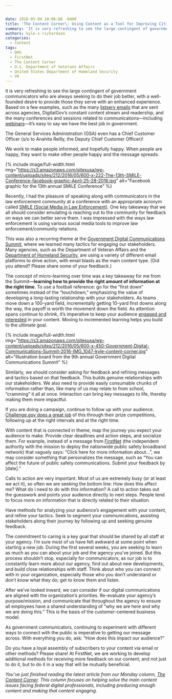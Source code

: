 ```yaml
---


date: 2016-05-09 10:06:08 -0400
title: 'The Content Corner\: Using Content as a Tool for Improving Citizen Services'
summary: 'It is very refreshing to see the large contingent of government communicators who are always seeking to do their job better, with a well-founded desire to provide those they serve with an enhanced experience. Based on a few examples, such as the many listserv emails that are sent across agencies, DigitalGov&rsquo;s constant content stream and'
authors: kyle-s-richardson
categories:
  - Content
tags:
  - DHS
  - FirstNet
  - The Content Corner
  - U.S. Department of Veterans Affairs
  - United States Department of Homeland Security
  - VA
---
```


It is very refreshing to see the large contingent of government communicators who are always seeking to do their job better, with a well-founded desire to provide those they serve with an enhanced experience. Based on a few examples, such as the many [listserv emails](https://www.WHATEVER/communities/) that are sent across agencies, DigitalGov’s constant content stream and readership, and the many conferences and sessions related to communications—including [webinars](https://www.WHATEVER/digitalgov-university/video-library/)—it’s easy to say we have the best job in government.

The General Services Administration (GSA) even has a Chief Customer Officer (s/o to Anahita Reilly, the Deputy Chief Customer Officer)!

We work to make people informed, and hopefully happy. When people are happy, they want to make other people happy and the message spreads.


{% include image/full-width.html img="https://s3.amazonaws.com/sitesusa/wp-content/uploads/sites/212/2016/05/600-x-222-The-13th-SMILE-Conference-facebook-graphic-April-25-28-2016.jpg" alt="Facebook graphic for the 13th annual SMILE Conference" %}

Recently, I had the pleasure of speaking along with communicators in the law enforcement community at a conference with an appropriate acronym called [SMILE (Social Media in Law Enforcement)](https://twitter.com/search?q=%23smilecon&src=tyah). One key takeaway that we all should consider emulating is reaching out to the community for feedback on ways we can better serve them. I was impressed with the ways law enforcement is using various social media tools to improve law enforcement/community relations.

This was also a recurring theme at the [Government Digital Communications Summit](https://twitter.com/search?q=%23DCComm16&src=tyah), where we learned many tactics for engaging our stakeholders. Many agencies, such as the Department of Veteran Affairs and the [Department of Homeland Security](https://www.dhs.gov/blue-campaign/partnerships), are using a variety of different email platforms to drive action, with email blasts as the main content type. (Did you attend? Please share some of your feedback.)

The concept of micro-learning over time was a key takeaway for me from the Summit—**learning how to provide the right amount of information at the right time**. To use a football reference: go for the “first down” sometimes instead of the “touchdown,” emphasizing the value of developing a long-lasting relationship with your stakeholders. As teams move down a 100-yard field, incrementally getting 10-yard first downs along the way, the payoff is worth the movement down the field. As attention spans continue to shrink, it’s imperative to keep your audience [engaged and interested](https://www.WHATEVER/2016/04/18/the-content-corner-branches-stick-to-the-vine/) in your content. Moving to incremented learning helps you build to the ultimate goal.


{% include image/full-width.html img="https://s3.amazonaws.com/sitesusa/wp-content/uploads/sites/212/2016/05/600-x-450-Government-Digital-Communications-Summit-2016-IMG_1047-kyle-content-corner.jpg" alt="Illustration board from the 9th annual Government Digital Communications Summit" %}

Similarly, we should consider asking for feedback and refining messages and tactics based on that feedback. This builds genuine relationships with our stakeholders. We also need to provide easily consumable chunks of information rather than, like many of us may relate to from school, “cramming” it all at once. Interaction can bring key messages to life, thereby making them more impactful.

If you are doing a campaign, continue to follow up with your audience. [Challenge.gov does a great job](https://www.WHATEVER/2014/03/31/get-started-with-challenge-and-prize-competitions/) of this through their prize competitions, following up at the right intervals and at the right time.

With content that is connected in theme, map the journey you expect your audience to make. Provide clear deadlines and action steps, and socialize them. For example, instead of a message from [FirstNet](http://firstnet.gov/) (the independent authority with the mission to deploy the nationwide public safety broadband network) that vaguely says: “Click here for more information about&#8230;&#8221;, we may consider something that personalizes the message, such as “You can affect the future of public safety communications. Submit your feedback by [date].”

Calls to action are very important. Most of us are extremely busy (or at least we act it), so often we are seeking the bottom line: How does this affect me? What do I need to do with this information? A call to action takes out the guesswork and points your audience directly to next steps. People tend to focus more on information that is directly related to their situation.

Have methods for analyzing your audience’s engagement with your content, and refine your tactics. Seek to segment your communications, assisting stakeholders along their journey by following up and seeking genuine feedback.

The commitment to caring is a key goal that should be shared by all staff at your agency. I’m sure most of us have felt awkward at some point when starting a new job. During the first several weeks, you are seeking to learn as much as you can about your job and the agency you’ve joined. But this process shouldn’t stop, especially for communicators, as our job is to constantly learn more about our agency, find out about new developments, and build close relationships with staff. Think about who you can connect with in your organization, especially those who you don’t understand or don’t know what they do; get to know them and listen.

After we’ve looked inward, we can consider if our digital communications are aligned with the organization&#8217;s priorities. Re-evaluate your agency’s purpose/mission, and communicate that throughout the agency to ensure all employees have a shared understanding of &#8220;why we are here and why we are doing this.&#8221; This is the basis of the customer-centered business model.

As government communicators, continuing to experiment with different ways to connect with the public is imperative to getting our message across. With everything you do, ask: &#8220;How does this impact our audience?&#8221;

Do you have a loyal assembly of subscribers to your content via email or other methods? Please share! At FirstNet, we are working to develop additional methods for receiving more feedback on our content; and not just to do it, but to do it in a way that will be mutually beneficial.

_You’ve just finished reading the latest article from our Monday column, [The Content Corner](https://www.WHATEVER/tag/the-content-corner/). This column focuses on helping solve the main content issues facing federal digital professionals, including producing enough content and making that content engaging._
